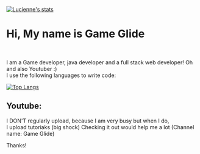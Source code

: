 [![Lucienne's stats](https://github-readme-stats.vercel.app/api?username=lucienne999&show_icons=true&theme=onedark)](https://github.com/anuraghazra/github-readme-stats)

<h1>Hi, My name is Game Glide </h1>
<br />
<p>I am a Game developer, java developer and a full stack web developer! Oh and also Youtuber :) <br/>
I use the following languages to write code:
</p>

[![Top Langs](https://github-readme-stats.vercel.app/api/top-langs/?username=YT-GameWorks&show_icons=true&theme=onedark)](https://github.com/anuraghazra/github-readme-stats)

<h2>Youtube: </h2>
<p>I DON'T regularly upload, because I am very busy but when I do,<br/>I upload tutoriaks (big shock)
Checking it out would help me a lot (Channel name: Game Glide)
  
  Thanks!
</p>
